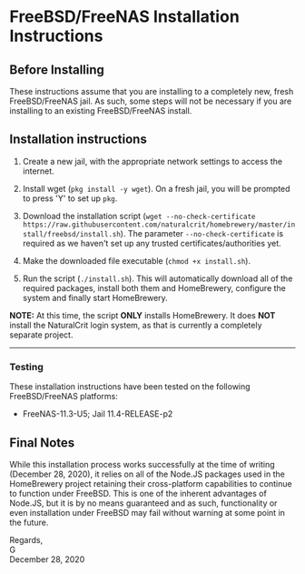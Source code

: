 # FreeBSD/FreeNAS Installation Instructions

## Before Installing

These instructions assume that you are installing to a completely new, fresh FreeBSD/FreeNAS jail. As such, some steps will not be necessary if you are installing to an existing FreeBSD/FreeNAS install.

## Installation instructions

1. Create a new jail, with the appropriate network settings to access the internet.

2. Install wget (`pkg install -y wget`). On a fresh jail, you will be prompted to press 'Y' to set up `pkg`.

3. Download the installation script (`wget --no-check-certificate https://raw.githubusercontent.com/naturalcrit/homebrewery/master/install/freebsd/install.sh`). The parameter `--no-check-certificate` is required as we haven't set up any trusted certificates/authorities yet.

4. Make the downloaded file executable (`chmod +x install.sh`).

5. Run the script (`./install.sh`). This will automatically download all of the required packages, install both them and HomeBrewery, configure the system and finally start HomeBrewery.

**NOTE:** At this time, the script **ONLY** installs HomeBrewery. It does **NOT** install the NaturalCrit login system, as that is currently a completely separate project.

---

### Testing

These installation instructions have been tested on the following FreeBSD/FreeNAS platforms:

* FreeNAS-11.3-U5; Jail 11.4-RELEASE-p2

## Final Notes

While this installation process works successfully at the time of writing (December 28, 2020), it relies on all of the Node.JS packages used in the HomeBrewery project retaining their cross-platform capabilities to continue to function under FreeBSD. This is one of the inherent advantages of Node.JS, but it is by no means guaranteed and as such, functionality or even installation under FreeBSD may fail without warning at some point in the future.

Regards,  
G  
December 28, 2020
